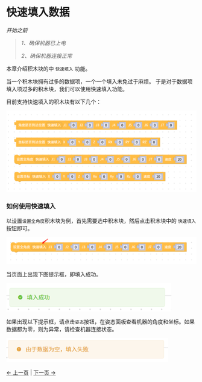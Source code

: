 # 快速填入数据

*开始之前*

> *1、确保机器已上电*
>
> *2、确保机器连接正常*



本章介绍积木块的中 `快速填入` 功能。

当一个积木块拥有过多的数据项，一个一个填入未免过于麻烦。
于是对于数据项填入项过多的积木块，我们可以使用快速填入功能。

目前支持快速填入的积木块有以下几个：

<img  src="..\resources\1-blockly\images\autofill\1.png" style="zoom: 67%;"/>



### 如何使用快速填入

以设置`设置全角度`积木块为例，首先需要选中积木块，然后点击积木块中的 `快速填入`按钮即可。

<img  src="..\resources\1-blockly\images\autofill\click_autofill.png" style="zoom: 87%;"/>

当页面上出现下图提示框，即填入成功。

<img  src="..\resources\1-blockly\images\autofill\fill_success.png" style="zoom: 87%;"/>





如果出现以下提示框，请点击`姿态`按钮，在姿态面板查看机器的角度和坐标。如果数据都为零，则为异常，请检查机器连接状态。

<img  src="..\resources\1-blockly\images\autofill\fill_error.png" style="zoom: 87%;"/>





[← 上一页](./3-littleCase.md) | [下一页 →](./5-quickMove.md)
